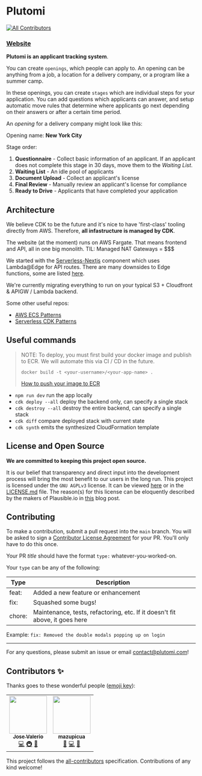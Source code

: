 # Plutomi

<!-- ALL-CONTRIBUTORS-BADGE:START - Do not remove or modify this section -->

[![All Contributors](https://img.shields.io/badge/all_contributors-2-orange.svg?style=flat-square)](#contributors-)

<!-- ALL-CONTRIBUTORS-BADGE:END -->

### [Website](https://plutomi.com)

**Plutomi is an applicant tracking system**.

You can create `openings`, which people can apply to. An opening can be anything from a job, a location for a delivery company, or a program like a summer camp.

In these openings, you can create `stages` which are individual steps for your application. You can add questions which applicants can answer, and setup automatic move rules that determine where applicants go next depending on their answers or after a certain time period.

An _opening_ for a delivery company might look like this:

Opening name: **New York City**

Stage order:

1. **Questionnaire** - Collect basic information of an applicant. If an applicant does not complete this stage in 30 days, move them to the _Waiting List_.
2. **Waiting List** - An idle pool of applicants
3. **Document Upload** - Collect an applicant's license
4. **Final Review** - Manually review an applicant's license for compliance
5. **Ready to Drive** - Applicants that have completed your application

## Architecture

We believe CDK to be the future and it's nice to have 'first-class' tooling directly from AWS. Therefore,
**all infastructure is managed by CDK**.

The website (at the moment) runs on AWS Fargate. That means frontend and API, all in one big monolith. TIL: Managed NAT Gateways = $$$

We started with the [Serverless-Nextjs](https://github.com/serverless-nextjs/serverless-next.js) component which uses Lambda@Edge for API routes. There are many downsides to Edge functions, some are listed [here](https://github.com/plutomi/plutomi/issues/172).

We're currently migrating everything to run on your typical S3 + Cloudfront & APIGW / Lambda backend.

Some other useful repos:

- [AWS ECS Patterns](https://github.com/aws/aws-cdk/tree/master/packages/%40aws-cdk/aws-ecs-patterns)
- [Serverless CDK Patterns](https://github.com/cdk-patterns/serverless)

## Useful commands

> NOTE: To deploy, you must first build your docker image and publish to ECR. We will automate this via CI / CD in the future.
>
> `docker build -t <your-username>/<your-app-name> .`
>
> [How to push your image to ECR](https://docs.aws.amazon.com/AmazonECR/latest/userguide/docker-push-ecr-image.html)

- `npm run dev` run the app locally
- `cdk deploy --all` deploy the backend only, can specify a single stack
- `cdk destroy --all` destroy the entire backend, can specify a single stack
- `cdk diff` compare deployed stack with current state
- `cdk synth` emits the synthesized CloudFormation template

## License and Open Source

**We are committed to keeping this project open source.**

It is our belief that transparency and direct input into the development process will bring the most benefit to our users in the long run. This project is licensed under the `GNU AGPLv3` license. It can be viewed [here](https://choosealicense.com/licenses/agpl-3.0/) or in the [LICENSE.md](LICENSE.md) file. The reason(s) for this license can be eloquently described by the makers of Plausible.io in [this](https://plausible.io/blog/open-source-licenses) blog post.

## Contributing

To make a contribution, submit a pull request into the `main` branch. You will be asked to sign a [Contributor License Agreement](https://en.wikipedia.org/wiki/Contributor_License_Agreement) for your PR. You'll only have to do this once.

Your PR _title_ should have the format `type:` whatever-you-worked-on.

Your `type` can be any of the following:

| Type   | Description                                                                 |
| ------ | --------------------------------------------------------------------------- |
| feat:  | Added a new feature or enhancement                                          |
| fix:   | Squashed some bugs!                                                         |
| chore: | Maintenance, tests, refactoring, etc. If it doesn't fit above, it goes here |

Example: `fix: Removed the double modals popping up on login`

---

For any questions, please submit an issue or email contact@plutomi.com!

## Contributors ✨

Thanks goes to these wonderful people ([emoji key](https://allcontributors.org/docs/en/emoji-key)):

<!-- ALL-CONTRIBUTORS-LIST:START - Do not remove or modify this section -->
<!-- prettier-ignore-start -->
<!-- markdownlint-disable -->
<table>
  <tr>
      <td align="center"><a href="https://github.com/joswayski"><img src="https://avatars.githubusercontent.com/u/22891173?v=4?s=100" width="100px;" alt=""/><br /><sub><b>Jose Valerio</b></sub></a><br /><a href="https://github.com/plutomi/plutomi/commits?author=joswayski" title="Code">💻</a> <a href="#infra-joswayski" title="Infrastructure (Hosting, Build-Tools, etc)">🚇</a> <a href="#maintenance-joswayski" title="Maintenance">🚧</a></td>
    <td align="center"><a href="https://github.com/mazupicua"><img src="https://avatars.githubusercontent.com/u/37680756?v=4?s=100" width="100px;" alt=""/><br /><sub><b>mazupicua</b></sub></a><br /><a href="#projectManagement-mazupicua" title="Project Management">📆</a> <a href="https://github.com/plutomi/plutomi/commits?author=mazupicua" title="Code">💻</a> <a href="#maintenance-mazupicua" title="Maintenance">🚧</a></td>

  </tr>
</table>

<!-- markdownlint-restore -->
<!-- prettier-ignore-end -->

<!-- ALL-CONTRIBUTORS-LIST:END -->

This project follows the [all-contributors](https://github.com/all-contributors/all-contributors) specification. Contributions of any kind welcome!
